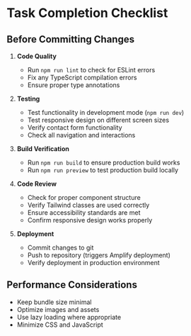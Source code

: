 # Task Completion Checklist

## Before Committing Changes
1. **Code Quality**
   - Run `npm run lint` to check for ESLint errors
   - Fix any TypeScript compilation errors
   - Ensure proper type annotations

2. **Testing**
   - Test functionality in development mode (`npm run dev`)
   - Test responsive design on different screen sizes
   - Verify contact form functionality
   - Check all navigation and interactions

3. **Build Verification**
   - Run `npm run build` to ensure production build works
   - Run `npm run preview` to test production build locally

4. **Code Review**
   - Check for proper component structure
   - Verify Tailwind classes are used correctly
   - Ensure accessibility standards are met
   - Confirm responsive design works properly

5. **Deployment**
   - Commit changes to git
   - Push to repository (triggers Amplify deployment)
   - Verify deployment in production environment

## Performance Considerations
- Keep bundle size minimal
- Optimize images and assets
- Use lazy loading where appropriate
- Minimize CSS and JavaScript